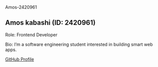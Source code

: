 Amos-2420961
<section id="amos-123456">
  <h2>Amos kabashi (ID: 2420961)</h2>
  <p>Role: Frontend Developer</p>
  <p>Bio: I’m a software engineering student interested in building smart web apps.</p>
  <a  href="https://github.com/amoskabashi">GitHub Profile</a>
</section>
